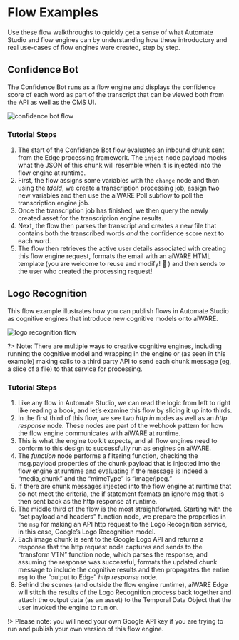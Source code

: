 # Flow Examples

Use these flow walkthroughs to quickly get a sense of what Automate Studio and flow engines can by understanding how these introductory and real use-cases of flow engines were created, step by step.

## Confidence Bot

The Confidence Bot runs as a flow engine and displays the confidence score of each word as part of the transcript that can be viewed both from the API as well as the CMS UI.

![confidence bot flow](flow/confidence-bot-flow.png)

### Tutorial Steps

1. The start of the Confidence Bot flow evaluates an inbound chunk sent from the Edge processing framework. The `inject` node payload mocks what the JSON of this chunk will resemble when it is injected into the flow engine at runtime.
2. First, the flow assigns some variables with the `change` node and then using the *tdoId*, we create a transcription processing job, assign two new variables and then use the aiWARE Poll subflow to poll the transcription engine job.
3. Once the transcription job has finished, we then query the newly created asset for the transcription engine results.
4. Next, the flow then parses the transcript and creates a new file that contains both the transcribed words *and* the confidence score next to each word.
5. The flow then retrieves the active user details associated with creating this flow engine request, formats the email with an aiWARE HTML template (you are welcome to reuse and modify! :blue_heart: ) and then sends to the user who created the processing request!

## Logo Recognition

This flow example illustrates how you can publish flows in Automate Studio as cognitive engines that introduce new cognitive models onto aiWARE.

![logo recognition flow](flow/automate-logo-recognition.png)

?> Note: There are multiple ways to creative cognitive engines, including running the cognitive model and wrapping in the engine or (as seen in this example) making calls to a third party API to send each chunk message (eg, a slice of a file) to that service for processing.

### Tutorial Steps

1. Like any flow in Automate Studio, we can read the logic from left to right like reading a book, and let’s examine this flow by slicing it up into thirds.
2. In the first third of this flow, we see two *http in* nodes as well as an *http response* node. These nodes are part of the webhook pattern for how the flow engine communicates with aiWARE at runtime.
3. This is what the engine toolkit expects, and all flow engines need to conform to this design to successfully run as engines on aiWARE.
4. The *function* node performs a filtering function, checking the msg.payload properties of the chunk payload that is injected into the flow engine at runtime and evaluating if the message is indeed a “media_chunk” and the “mimeType” is “image/jpeg.”
5. If there are chunk messages injected into the flow engine at runtime that do not meet the criteria, the if statement formats an ignore msg that is then sent back as the http response at runtime.
6. The middle third of the flow is the most straightforward. Starting with the “set payload and headers” function node, we prepare the properties in the `msg` for making an API http request to the Logo Recognition service, in this case, Google’s Logo Recognition model.
7. Each image chunk is sent to the Google Logo API and returns a response that the http request node captures and sends to the “transform VTN” function node, which parses the response, and assuming the response was successful, formats the updated chunk message to include the cognitive results and then propagates the entire `msg` to the “output to Edge” *http response* node.
8. Behind the scenes (and outside the flow engine runtime), aiWARE Edge will stitch the results of the Logo Recognition process back together and attach the output data (as an asset) to the Temporal Data Object that the user invoked the engine to run on.

!> Please note: you will need your own Google API key if you are trying to run and publish your own version of this flow engine.
